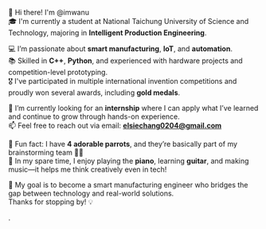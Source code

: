 👋 Hi there! I'm @imwanu  
🎓 I'm currently a student at National Taichung University of Science and Technology, majoring in **Intelligent Production Engineering**.  

💻 I’m passionate about **smart manufacturing**, **IoT**, and **automation**.  
📚 Skilled in **C++**, **Python**, and experienced with hardware projects and competition-level prototyping.  
🎖 I've participated in multiple international invention competitions and proudly won several awards, including **gold medals**.

🌱 I’m currently looking for an **internship** where I can apply what I’ve learned and continue to grow through hands-on experience.  
📫 Feel free to reach out via email: **elsiechang0204@gmail.com**

🦜 Fun fact: I have **4 adorable parrots**, and they’re basically part of my brainstorming team 🧠✨  
🎵 In my spare time, I enjoy playing the **piano**, learning **guitar**, and making music—it helps me think creatively even in tech!

🚀 My goal is to become a smart manufacturing engineer who bridges the gap between technology and real-world solutions.  
Thanks for stopping by! 💡

.

<!---
imwanu/imwanu is a ✨ special ✨ repository because its `README.md` (this file) appears on your GitHub profile.
You can click the Preview link to take a look at your changes.
--->
